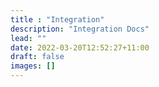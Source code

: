 ```yaml
---
title : "Integration"
description: "Integration Docs"
lead: ""
date: 2022-03-20T12:52:27+11:00
draft: false
images: []
---
```

